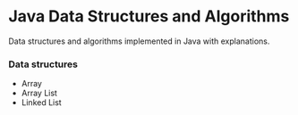 # Java Data Structures and Algorithms

Data structures and algorithms implemented in Java with explanations.

### Data structures
- Array
- Array List
- Linked List
